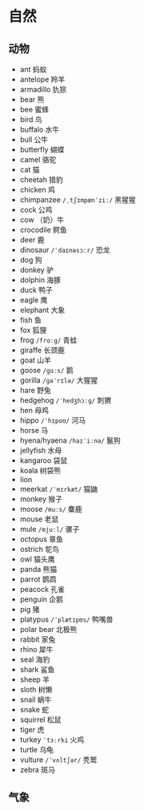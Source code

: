 # 自然

## 动物

- ant 蚂蚁
- antelope 羚羊
- armadillo 犰狳
- bear 熊
- bee 蜜蜂
- bird 鸟
- buffalo 水牛
- bull 公牛
- butterfly 蝴蝶
- camel 骆驼
- cat 猫
- cheetah 猎豹
- chicken 鸡
- chimpanzee `/ˌtʃɪmpænˈziː/` 黑猩猩
- cock 公鸡
- cow （奶）牛
- crocodile 鳄鱼
- deer 鹿
- dinosaur `/ˈdaɪnəsɔːr/` 恐龙
- dog 狗
- donkey 驴
- dolphin 海豚
- duck 鸭子
- eagle 鹰
- elephant 大象
- fish 鱼
- fox 狐狸
- frog `/frɑːɡ/` 青蛙
- giraffe 长颈鹿
- goat 山羊
- goose `/ɡuːs/` 鹅
- gorilla `/ɡəˈrɪlə/` 大猩猩
- hare 野兔
- hedgehog `/ˈhedʒhɔːɡ/` 刺猬
- hen 母鸡
- hippo `/ˈhɪpoʊ/` 河马
- horse 马
- hyena/hyaena `/haɪˈiːnə/` 鬣狗
- jellyfish 水母
- kangaroo 袋鼠
- koala 树袋熊
- lion
- meerkat `/ˈmɪrkæt/` 猫鼬
- monkey 猴子
- moose `/muːs/` 麋鹿
- mouse 老鼠
- mule `/mjuːl/` 骡子
- octopus 章鱼
- ostrich 鸵鸟
- owl 猫头鹰
- panda 熊猫
- parrot 鹦鹉
- peacock 孔雀
- penguin 企鹅
- pig 猪
- platypus `/ˈplætɪpʊs/` 鸭嘴兽
- polar bear 北极熊
- rabbit 家兔
- rhino 犀牛
- seal 海豹
- shark 鲨鱼
- sheep 羊
- sloth 树懒
- snail 蜗牛
- snake 蛇
- squirrel 松鼠
- tiger 虎
- turkey `ˈtɜːrki` 火鸡
- turtle 乌龟
- vulture `/ˈvʌltʃər/` 秃鹫
- zebra 斑马

## 气象